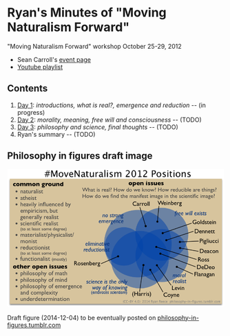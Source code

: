 Ryan's Minutes of "Moving Naturalism Forward"
================================================================================

"Moving Naturalism Forward" workshop October 25-29, 2012

-   Sean Carroll's [event page](http://preposterousuniverse.com/naturalism2012/)
-   [Youtube playlist](https://www.youtube.com/watch?v=Ju4C_ITlBsU&list=PLrxfgDEc2NxYQuZ5T6CSdS8uafdh0kmDL)


Contents
--------------------------------------------------------------------------------

1.  [Day 1](day1.html): *introductions, what is real?, emergence and reduction*  -- (in progress)
1.  [Day 2](day2.html): *morality, meaning, free will and consciousness*  -- (TODO)
1.  [Day 3](day3.html): *philosophy and science, final thoughts*  -- (TODO)
1.  Ryan's summary  -- (TODO)


Philosophy in figures draft image
--------------------------------------------------------------------------------

<img src="img/move-naturalism-2012-positions.png" alt="Move Naturalism Forward 2012 positions" title="draft" width="700"/>

Draft figure (2014-12-04) to be eventually posted on [philosophy-in-figures.tumblr.com](http://philosophy-in-figures.tumblr.com/)


